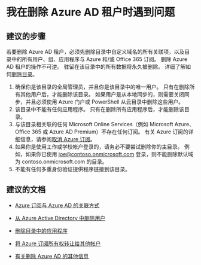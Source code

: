 <properties 
    pageTitle="I'm having a problem deleting my Azure AD tenant"
    description="我在删除 Azure AD 租户时遇到问题"
    service="microsoft.aad"
    resource="Microsoft_AAD_IAM"
    authors="ElizavetaKuzmenko"
    displayOrder="1875"
    supportTopicIds="32565594"
    selfHelpType="resource"
    resourceTags="directory_delete,directory_overview"
    productPesIds="14785" 
    cloudEnvironments="public"
    />

# <a name="im-having-a-problem-deleting-my-azure-ad-tenant"></a>我在删除 Azure AD 租户时遇到问题

## <a name="recommended-steps"></a>**建议的步骤**

若要删除 Azure AD 租户，必须先删除目录中自定义域名的所有关联项，以及目录中的所有用户、组、应用程序与 Azure 和/或 Office 365 订阅。 删除 Azure AD 租户的操作不可逆。 驻留在该目录中的所有数据将永久被删除。 详细了解如何[删除目录](https://docs.microsoft.com/azure/active-directory/active-directory-administer)。

1. 确保你是该目录的全局管理员，并且你是该目录中的唯一用户。 只有在删除所有其他用户后，才能删除该目录。 如果用户是从本地同步的，则需要关闭同步，并且必须使用 Azure 门户或 PowerShell 从云目录中删除这些用户。 
2. 该目录中不能有任何应用程序。 只有在删除所有应用程序后，才能删除该目录。
3. 与该目录相关联的任何 Microsoft Online Services（例如 Microsoft Azure、Office 365 或 Azure AD Premium）不存在任何订阅。 有关 Azure 订阅的详细信息，请参阅[取消 Azure 订阅](https://docs.microsoft.com/azure/active-directory/billing-how-to-cancel-azure-subscription)。
4. 如果你是使用工作或学校帐户登录的，请务必不要尝试删除你的主目录。 例如，如果你已使用 joe@contoso.onmicrosoft.com 登录，则不能删除默认域为 contoso.onmicrosoft.com 的目录。  
5. 不能有任何多重身份验证提供程序链接到该目录。  
 
## <a name="recommended-documents"></a>**建议的文档**

* [Azure 订阅与 Azure AD 的关联方式](https://docs.microsoft.com/azure/active-directory/active-directory-how-subscriptions-associated-directory)

* [从 Azure Active Directory 中删除用户](https://docs.microsoft.com/azure/active-directory/active-directory-users-delete-user-azure-portal)

* [删除目录中的应用程序](https://docs.microsoft.com/azure/active-directory/develop/active-directory-integrating-applications#removing-an-application)

* [将 Azure 订阅所有权转让给其他帐户](https://docs.microsoft.com/azure/billing/billing-subscription-transfer)

* [有关删除 Azure AD 的其他信息](https://docs.microsoft.com/azure/active-directory/active-directory-administer#how-can-i-delete-an-azure-ad-directory) 
